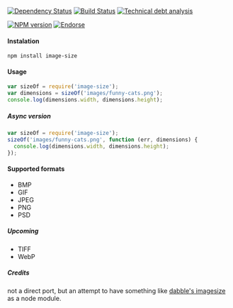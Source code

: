 
[![Dependency Status](https://gemnasium.com/netroy/image-size.png)](https://gemnasium.com/netroy/image-size)
[![Build Status](https://travis-ci.org/netroy/image-size.png?branch=master)](https://travis-ci.org/netroy/image-size)
[![Technical debt analysis](https://www.sidekickjs.com/r/netroy/image-size/status_badge.svg)](https://www.sidekickjs.com/r/netroy/image-size)

[![NPM version](https://badge.fury.io/js/image-size.png)](https://npmjs.org/package/image-size)
[![Endorse](https://api.coderwall.com/netroy/endorsecount.png)](https://coderwall.com/netroy)

#### Instalation

`npm install image-size`

#### Usage

```javascript
var sizeOf = require('image-size');
var dimensions = sizeOf('images/funny-cats.png');
console.log(dimensions.width, dimensions.height);
```

##### Async version
```javascript
var sizeOf = require('image-size');
sizeOf('images/funny-cats.png', function (err, dimensions) {
  console.log(dimensions.width, dimensions.height);
});
```

#### Supported formats
* BMP
* GIF
* JPEG
* PNG
* PSD

##### Upcoming
* TIFF
* WebP

##### Credits
not a direct port, but an attempt to have something like
[dabble's imagesize](https://github.com/dabble/imagesize/blob/master/lib/image_size.rb) as a node module.
